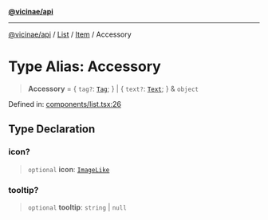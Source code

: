 [**@vicinae/api**](../../../../../../README.md)

***

[@vicinae/api](../../../../../../README.md) / [List](../../../README.md) / [Item](../README.md) / Accessory

# Type Alias: Accessory

> **Accessory** = \{ `tag?`: [`Tag`](Tag.md); \} \| \{ `text?`: [`Text`](Text.md); \} & `object`

Defined in: [components/list.tsx:26](https://github.com/vicinaehq/vicinae/blob/c742d5fc509336339909dd669955b863f086bf4e/api/src/api/components/list.tsx#L26)

## Type Declaration

### icon?

> `optional` **icon**: [`ImageLike`](../../../../Image/type-aliases/ImageLike.md)

### tooltip?

> `optional` **tooltip**: `string` \| `null`

